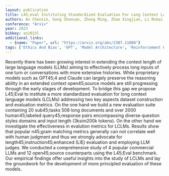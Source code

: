 ```yaml
---
layout: publication
title: L45;eval Instituting Standardized Evaluation For Long Context Language Models
authors: An Chenxin, Gong Shansan, Zhong Ming, Zhao Xingjian, Li Mukai, Zhang Jun, Kong Lingpeng, Qiu Xipeng
conference: "Arxiv"
year: 2023
bibkey: an2023l
additional_links:
  - {name: "Paper", url: "https://arxiv.org/abs/2307.11088"}
tags: ['Ethics And Bias', 'GPT', 'Model Architecture', 'Reinforcement Learning', 'Survey Paper']
---
```

Recently there has been growing interest in extending the context length of large language models (LLMs) aiming to effectively process long inputs of one turn or conversations with more extensive histories. While proprietary models such as GPT45;4 and Claude can largely preserve the reasoning ability in an extended context open45;source models are still progressing through the early stages of development. To bridge this gap we propose L45;Eval to institute a more standardized evaluation for long context language models (LCLMs) addressing two key aspects dataset construction and evaluation metrics. On the one hand we build a new evaluation suite containing 20 sub45;tasks 508 long documents and over 2000 human45;labeled query45;response pairs encompassing diverse question styles domains and input length (3ksim200k tokens). On the other hand we investigate the effectiveness in evalution metrics for LCLMs. Results show that popular n45;gram matching metrics generally can not correlate well with human judgment and thus we strongly advocate for length45;instruction45;enhanced (LIE) evaluation and employing LLM judges. We conducted a comprehensive study of 4 popular commercial LLMs and 12 open45;source counterparts using the L45;Eval benchmark. Our empirical findings offer useful insights into the study of LCLMs and lay the groundwork for the development of more principled evaluation of these models.
